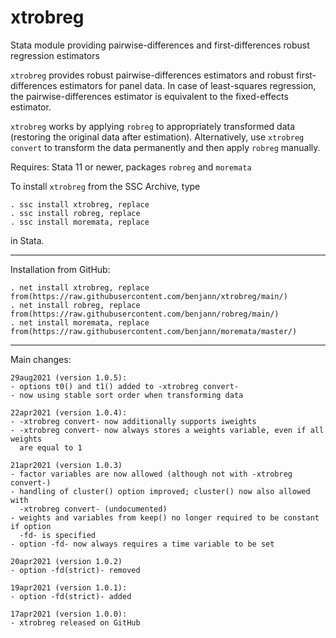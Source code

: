 # xtrobreg
Stata module providing pairwise-differences and first-differences robust regression estimators

`xtrobreg` provides robust pairwise-differences estimators and robust
first-differences estimators for panel data. In case of least-squares
regression, the pairwise-differences estimator is equivalent to the
fixed-effects estimator.

`xtrobreg` works by applying `robreg` to appropriately transformed
data (restoring the original data after estimation). Alternatively,
use `xtrobreg convert` to transform the data permanently and then apply
`robreg` manually.

Requires: Stata 11 or newer, packages `robreg` and `moremata`

To install `xtrobreg` from the SSC Archive, type

    . ssc install xtrobreg, replace
    . ssc install robreg, replace
    . ssc install moremata, replace

in Stata.

---

Installation from GitHub:

    . net install xtrobreg, replace from(https://raw.githubusercontent.com/benjann/xtrobreg/main/)
    . net install robreg, replace from(https://raw.githubusercontent.com/benjann/robreg/main/)
    . net install moremata, replace from(https://raw.githubusercontent.com/benjann/moremata/master/)

---

Main changes:

    29aug2021 (version 1.0.5):
    - options t0() and t1() added to -xtrobreg convert-
    - now using stable sort order when transforming data
    
    22apr2021 (version 1.0.4):
    - -xtrobreg convert- now additionally supports iweights
    - -xtrobreg convert- now always stores a weights variable, even if all weights
      are equal to 1
    
    21apr2021 (version 1.0.3)
    - factor variables are now allowed (although not with -xtrobreg convert-)
    - handling of cluster() option improved; cluster() now also allowed with
      -xtrobreg convert- (undocumented)
    - weights and variables from keep() no longer required to be constant if option
      -fd- is specified
    - option -fd- now always requires a time variable to be set
    
    20apr2021 (version 1.0.2)
    - option -fd(strict)- removed
    
    19apr2021 (version 1.0.1):
    - option -fd(strict)- added
    
    17apr2021 (version 1.0.0):
    - xtrobreg released on GitHub
